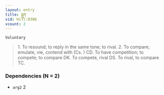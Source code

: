 ```yaml
---
layout: entry
title: སྒྲུན་
vid: Hill:0386
vcount: 2
---
```

`Voluntary` 
> 1\.
 To resound; to reply in the same tone; to rival\.
 2\.
 To compare; emulate, vie, contend with (Cs\.
) CD\.
 To have competition; to compete; to compare DK\.
 To compete, rival DS\.
 To rival, to compare TC\.

### Dependencies (N = 2)
* `arg2` 2
